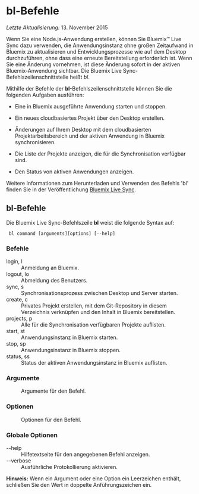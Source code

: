 # bl-Befehle

*Letzte Aktualisierung:* 13. November 2015

Wenn Sie eine Node.js-Anwendung erstellen, können Sie Bluemix™ Live Sync dazu verwenden, die Anwendungsinstanz ohne großen Zeitaufwand in Bluemix zu aktualisieren
und Entwicklungsprozesse wie auf dem Desktop durchzuführen, ohne dass eine erneute Bereitstellung erforderlich ist. Wenn Sie eine Änderung vornehmen, ist diese Änderung sofort in der aktiven Bluemix-Anwendung sichtbar. Die Bluemix Live Sync-Befehlszeilenschnittstelle heißt *bl*. 

Mithilfe der Befehle der **bl**-Befehlszeilenschnittstelle können Sie die folgenden Aufgaben ausführen:


* Eine in Bluemix ausgeführte Anwendung starten und stoppen. 
* Ein neues cloudbasiertes Projekt über den Desktop erstellen.

* Änderungen auf Ihrem Desktop mit dem cloudbasierten Projektarbeitsbereich und der aktiven Anwendung in Bluemix synchronisieren. 
* Die Liste der Projekte anzeigen, die für die Synchronisation verfügbar sind. 
* Den Status von aktiven Anwendungen anzeigen. 

Weitere Informationen zum Herunterladen und Verwenden des Befehls 'bl' finden Sie in der Veröffentlichung [Bluemix Live Sync](https://www.ng.bluemix.net/docs/manageapps/bluemixlive.html#bluemixlive). 

## bl-Befehle

Die Bluemix Live Sync-Befehlszeile **bl** weist die folgende Syntax auf: 

``` bl command [arguments][options] [--help]```

### Befehle
<dl>
<dt>login, l</dt>
<dd>Anmeldung an Bluemix. </dd>
<dt>logout, lo</dt>
<dd>Abmeldung des Benutzers.</dd>
<dt>sync, s</dt>
<dd>Synchronisationsprozess zwischen Desktop und Server starten. </dd>
<dt>create, c</dt>
<dd>Privates Projekt erstellen, mit dem Git-Repository in diesem Verzeichnis verknüpfen und den Inhalt in Bluemix bereitstellen. </dd>
<dt>projects, p</dt>
<dd>Alle für die Synchronisation verfügbaren Projekte auflisten.</dd>
<dt>start, st</dt>
<dd>Anwendungsinstanz in Bluemix starten. </dd>
<dt>stop, sp</dt>
<dd>Anwendungsinstanz in Bluemix stoppen.</dd>
<dt>status, ss</dt>
<dd>Status der aktiven Anwendungsinstanz in Bluemix auflisten. </dd>
</dl>

### Argumente
<dl>
<dd>Argumente für den Befehl.</dd>
</dl>

### Optionen
<dl>
<dd>Optionen für den Befehl.</dd>
</dl>

### Globale Optionen
<dl>
<dt>--help</dt>
<dd>Hilfetextseite für den angegebenen Befehl anzeigen. </dd>
<dt>--verbose</dt>
<dd>Ausführliche Protokollierung aktivieren.</dd>
</dl>

**Hinweis:** Wenn ein Argument oder eine Option ein Leerzeichen enthält, schließen Sie den Wert in doppelte Anführungszeichen ein. 
